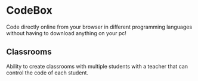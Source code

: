# CodeBox #
Code directly online from your browser in different programming languages without having to download anything on your pc!

## Classrooms ##
Ability to create classrooms with multiple students with a teacher that can control the code of each student.